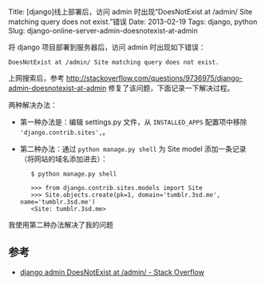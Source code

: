 Title: [django]线上部署后，访问 admin 时出现“DoesNotExist at /admin/ Site matching query does not exist.”错误
Date: 2013-02-19
Tags: django, python
Slug: django-online-server-admin-doesnotexist-at-admin


将 django 项目部署到服务器后，访问 admin 时出现如下错误：

    DoesNotExist at /admin/ Site matching query does not exist.

上网搜索后，参考 <http://stackoverflow.com/questions/9736975/django-admin-doesnotexist-at-admin> 修复了该问题，下面记录一下解决过程。

两种解决办法：

* 第一种办法是：编辑 settings.py 文件，从 `INSTALLED_APPS` 配置项中移除 `'django.contrib.sites',`。

* 第二种办法：通过 `python manage.py shell` 为 Site model 添加一条记录（将网站的域名添加进去）：

         $ python manage.py shell
 
         >>> from django.contrib.sites.models import Site
         >>> Site.objects.create(pk=1, domain='tumblr.3sd.me', name='tumblr.3sd.me')
         <Site: tumblr.3sd.me>

我使用第二种办法解决了我的问题

## 参考

* [django admin DoesNotExist at /admin/ - Stack Overflow](http://stackoverflow.com/questions/9736975/django-admin-doesnotexist-at-admin)
